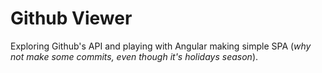 # Github Viewer
Exploring Github's API and playing with Angular making simple SPA (*why not make some commits, even though it's holidays season*).
